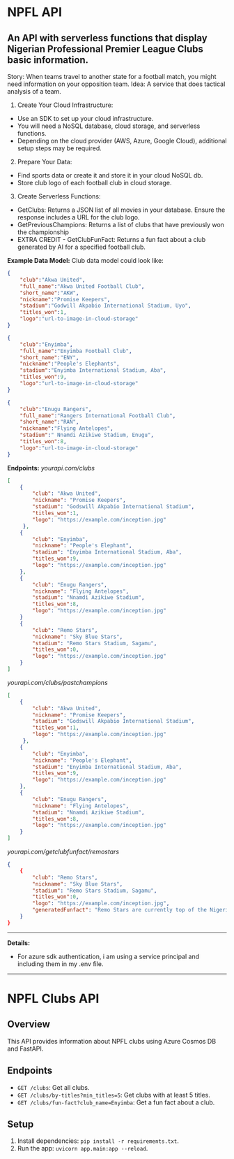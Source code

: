 # NPFL API

## An API with serverless functions that display Nigerian Professional Premier League Clubs basic information.

Story: When teams travel to another state for a football match, you might need information on your opposition team.
Idea: A service that does tactical analysis of a team.

1. Create Your Cloud Infrastructure:
- Use an SDK to set up your cloud infrastructure.
- You will need a NoSQL database, cloud storage, and serverless functions.
- Depending on the cloud provider (AWS, Azure, Google Cloud), additional setup steps may be required.

2. Prepare Your Data:
- Find sports data or create it and store it in your cloud NoSQL db.
- Store club logo of each football club in cloud storage.

3. Create Serverless Functions:
- GetClubs: Returns a JSON list of all movies in your database. Ensure the response includes a URL for the club logo.
- GetPreviousChampions: Returns a list of clubs that have previously won the championship
- EXTRA CREDIT - GetClubFunFact: Returns a fun fact about a club generated by AI for a specified football club.

__Example Data Model:__
Club data model could look like:

```json
{
    "club":"Akwa United",
    "full_name":"Akwa United Football Club",
    "short_name":"AKW",
    "nickname":"Promise Keepers",
    "stadium":"Godwill Akpabio International Stadium, Uyo",
    "titles_won":1,
    "logo":"url-to-image-in-cloud-storage"
}

{
    "club":"Enyimba",
    "full_name":"Enyimba Football Club",
    "short_name":"ENY",
    "nickname":"People's Elephants",
    "stadium":"Enyimba International Stadium, Aba",
    "titles_won":9,
    "logo":"url-to-image-in-cloud-storage"
}

{
    "club":"Enugu Rangers",
    "full_name":"Rangers International Football Club",
    "short_name":"RAN",
    "nickname":"Flying Antelopes",
    "stadium":"	Nnamdi Azikiwe Stadium, Enugu",
    "titles_won":8,
    "logo":"url-to-image-in-cloud-storage"
}
```
__Endpoints:__
_yourapi.com/clubs_
```json
[
    {
        "club": "Akwa United",
        "nickname": "Promise Keepers",
        "stadium": "Godswill Akpabio International Stadium",
        "titles_won":1,
        "logo": "https://example.com/inception.jpg"
     },
    {
        "club": "Enyimba",
        "nickname": "People's Elephant",
        "stadium": "Enyimba International Stadium, Aba",
        "titles_won":9,
        "logo": "https://example.com/inception.jpg"
    },
    {
        "club": "Enugu Rangers",
        "nickname": "Flying Antelopes",
        "stadium": "Nnamdi Azikiwe Stadium",
        "titles_won":8,
        "logo": "https://example.com/inception.jpg"
    }
    {
        "club": "Remo Stars",
        "nickname": "Sky Blue Stars",
        "stadium": "Remo Stars Stadium, Sagamu",
        "titles_won":0,
        "logo": "https://example.com/inception.jpg"
    }
]
```

_yourapi.com/clubs/pastchampions_
```json
[
    {
        "club": "Akwa United",
        "nickname": "Promise Keepers",
        "stadium": "Godswill Akpabio International Stadium",
        "titles_won":1,
        "logo": "https://example.com/inception.jpg"
     },
    {
        "club": "Enyimba",
        "nickname": "People's Elephant",
        "stadium": "Enyimba International Stadium, Aba",
        "titles_won":9,
        "logo": "https://example.com/inception.jpg"
    },
    {
        "club": "Enugu Rangers",
        "nickname": "Flying Antelopes",
        "stadium": "Nnamdi Azikiwe Stadium",
        "titles_won":8,
        "logo": "https://example.com/inception.jpg"
    }
]
```

_yourapi.com/getclubfunfact/remostars_
```json
{
    {
        "club": "Remo Stars",
        "nickname": "Sky Blue Stars",
        "stadium": "Remo Stars Stadium, Sagamu",
        "titles_won":0,
        "logo": "https://example.com/inception.jpg",
        "generatedFunfact": "Remo Stars are currently top of the Nigerian Premier League Standings and are set to become champions for the first ever time"
    }
}
```

---
__Details:__
- For azure sdk authentication, i am using a service principal and including them in my .env file.


---
# NPFL Clubs API

## Overview
This API provides information about NPFL clubs using Azure Cosmos DB and FastAPI.

## Endpoints
- `GET /clubs`: Get all clubs.
- `GET /clubs/by-titles?min_titles=5`: Get clubs with at least 5 titles.
- `GET /clubs/fun-fact?club_name=Enyimba`: Get a fun fact about a club.

## Setup
1. Install dependencies: `pip install -r requirements.txt`.
2. Run the app: `uvicorn app.main:app --reload`.
